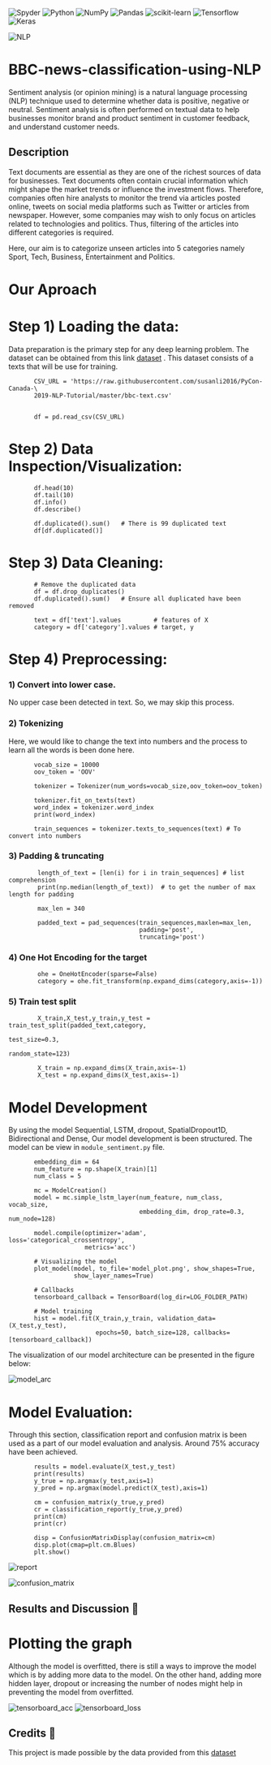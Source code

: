 ![Spyder](https://img.shields.io/badge/Spyder-838485?style=for-the-badge&logo=spyder%20ide&logoColor=maroon)
![Python](https://img.shields.io/badge/python-3670A0?style=for-the-badge&logo=python&logoColor=ffdd54)
![NumPy](https://img.shields.io/badge/numpy-%23013243.svg?style=for-the-badge&logo=numpy&logoColor=white)
![Pandas](https://img.shields.io/badge/pandas-%23150458.svg?style=for-the-badge&logo=pandas&logoColor=white)
![scikit-learn](https://img.shields.io/badge/scikit--learn-%23F7931E.svg?style=for-the-badge&logo=scikit-learn&logoColor=white)
![Tensorflow](https://img.shields.io/badge/TensorFlow-FF6F00?style=for-the-badge&logo=tensorflow&logoColor=white)
![Keras](https://img.shields.io/badge/Keras-D00000?style=for-the-badge&logo=Keras&logoColor=white)


![NLP](static/NLP-tasks.png)

# BBC-news-classification-using-NLP

Sentiment analysis (or opinion mining) is a natural language processing (NLP) technique used to determine whether data is positive, negative or neutral. Sentiment analysis is often performed on textual data to help businesses monitor brand and product sentiment in customer feedback, and understand customer needs.

## Description 
Text documents are essential as they are one of the richest sources of data for businesses. Text documents often contain crucial information which might shape the market trends or influence the investment flows. Therefore, companies often hire analysts to monitor the trend via articles posted online, tweets on social media platforms such as Twitter or articles from newspaper. However, some companies may wish to only focus on articles related to technologies and politics. Thus, filtering of the articles into different categories is required. 

Here, our aim is to categorize unseen articles into 5 categories namely Sport, Tech, Business, Entertainment and Politics.

# Our Aproach

# Step 1) Loading the data:
Data preparation is the primary step for any deep learning problem. The dataset can be obtained from this link [dataset](https://raw.githubusercontent.com/susanli2016/PyCon-Canada-2019-NLP-Tutorial/master/bbc-text.csv) . This dataset consists of a texts that will be use for training. 

           CSV_URL = 'https://raw.githubusercontent.com/susanli2016/PyCon-Canada-\
           2019-NLP-Tutorial/master/bbc-text.csv'


           df = pd.read_csv(CSV_URL)


# Step 2) Data Inspection/Visualization:

           df.head(10)
           df.tail(10)
           df.info()
           df.describe()

           df.duplicated().sum()   # There is 99 duplicated text
           df[df.duplicated()]

# Step 3) Data Cleaning:

           # Remove the duplicated data
           df = df.drop_duplicates()
           df.duplicated().sum()   # Ensure all duplicated have been removed

           text = df['text'].values         # features of X
           category = df['category'].values # target, y
           
# Step 4) Preprocessing:

### 1) Convert into lower case. 

No upper case been detected in text. So, we may skip this process.

### 2) Tokenizing

Here, we would like to change the text into numbers and the process to learn all the words is been done here.

           vocab_size = 10000
           oov_token = 'OOV'
           
           tokenizer = Tokenizer(num_words=vocab_size,oov_token=oov_token)

           tokenizer.fit_on_texts(text)      
           word_index = tokenizer.word_index
           print(word_index)

           train_sequences = tokenizer.texts_to_sequences(text) # To convert into numbers

### 3) Padding & truncating

            length_of_text = [len(i) for i in train_sequences] # list comprehension
            print(np.median(length_of_text))  # to get the number of max length for padding

            max_len = 340

            padded_text = pad_sequences(train_sequences,maxlen=max_len,
                                        padding='post',
                                        truncating='post')

### 4) One Hot Encoding for the target

            ohe = OneHotEncoder(sparse=False)
            category = ohe.fit_transform(np.expand_dims(category,axis=-1))

### 5) Train test split

            X_train,X_test,y_train,y_test = train_test_split(padded_text,category,
                                                             test_size=0.3,
                                                             random_state=123)

            X_train = np.expand_dims(X_train,axis=-1)
            X_test = np.expand_dims(X_test,axis=-1)

# Model Development
By using the model Sequential, LSTM, dropout, SpatialDropout1D, Bidirectional and Dense, Our model development is been structured. The model can be view in `module_sentiment.py` file.

           embedding_dim = 64
           num_feature = np.shape(X_train)[1]
           num_class = 5 

           mc = ModelCreation()
           model = mc.simple_lstm_layer(num_feature, num_class, vocab_size,
                                        embedding_dim, drop_rate=0.3, num_node=128)

           model.compile(optimizer='adam', loss='categorical_crossentropy',
                         metrics='acc')

           # Visualizing the model
           plot_model(model, to_file='model_plot.png', show_shapes=True, 
                      show_layer_names=True)

           # Callbacks
           tensorboard_callback = TensorBoard(log_dir=LOG_FOLDER_PATH)

           # Model training
           hist = model.fit(X_train,y_train, validation_data=(X_test,y_test),
                            epochs=50, batch_size=128, callbacks=[tensorboard_callback])

The visualization of our model architecture can be presented in the figure below:

![model_arc](static/model_plot.png)



# Model Evaluation:
Through this section, classification report and confusion matrix is been used as a part of our model evaluation and analysis. Around 75% accuracy have been achieved.

           results = model.evaluate(X_test,y_test)
           print(results)
           y_true = np.argmax(y_test,axis=1)
           y_pred = np.argmax(model.predict(X_test),axis=1)

           cm = confusion_matrix(y_true,y_pred)
           cr = classification_report(y_true,y_pred)
           print(cm)
           print(cr)

           disp = ConfusionMatrixDisplay(confusion_matrix=cm)
           disp.plot(cmap=plt.cm.Blues)
           plt.show()

![report](static/Classification_report.PNG)

![confusion_matrix](static/confusion_matrix.png)


## Results and Discussion :pencil:

# Plotting the graph 
Although the model is overfitted, there is still a ways to improve the model which is by adding more data to the model.
On the other hand, adding more hidden layer, dropout or increasing the number of nodes might help in preventing the model from overfitted.

![tensorboard_acc](static/tensorboard_acc.PNG)
![tensorboard_loss](static/tensorboard_loss.PNG)


## Credits :open_file_folder:

This project is made possible by the data provided from this
[dataset](https://raw.githubusercontent.com/susanli2016/PyCon-Canada-2019-NLP-Tutorial/master/bbc-text.csv)







